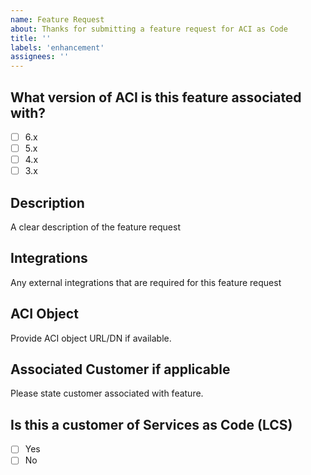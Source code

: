 ```yaml
---
name: Feature Request
about: Thanks for submitting a feature request for ACI as Code
title: ''
labels: 'enhancement'
assignees: ''
---
```


## What version of ACI is this feature associated with?

- [ ] 6.x
- [ ] 5.x
- [ ] 4.x
- [ ] 3.x

## Description

A clear description of the feature request

## Integrations

Any external integrations that are required for this feature request

## ACI Object

Provide ACI object URL/DN if available.

## Associated Customer if applicable

Please state customer associated with feature.

## Is this a customer of Services as Code (LCS)

- [ ] Yes
- [ ] No
